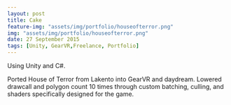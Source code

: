 ```yaml
---
layout: post
title: Cake
feature-img: "assets/img/portfolio/houseofterror.png"
img: "assets/img/portfolio/houseofterror.png"
date: 27 September 2015
tags: [Unity, GearVR,Freelance, Portfolio]
---
```


Using Unity and C#.

Ported House of Terror from Lakento into GearVR and daydream. Lowered drawcall and polygon count 10 times through custom batching, culling, and shaders specifically designed for the game. 